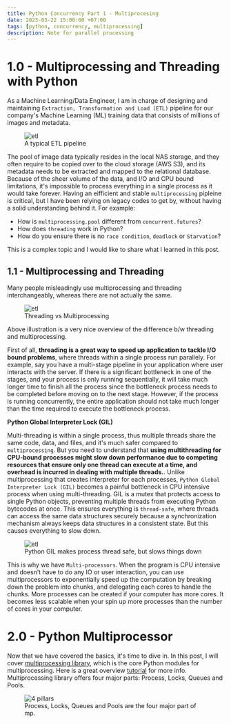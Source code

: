 ```yaml
---
title: Python Concurrency Part 1 - Multiprocesing
date: 2023-03-22 15:00:00 +07:00
tags: [python, concurrency, multiprocessing]
description: Note for parallel processing
---
```


# 1.0 - Multiprocessing and Threading with Python

As a Machine Learning/Data Engineer, I am in charge of designing and maintaining `Extraction, Transformation and Load (ETL)` pipeline for our company's Machine Learning (ML) training data that consists of millions of images and metadata. 

<figure>
<img src="https://www.estuary.dev/wp-content/uploads/2022/10/01-etl-pipelines-what-is-an-etl-pipeline.png" alt="etl">
<figcaption>A typical ETL pipeline</figcaption>
</figure>

The pool of image data typically resides in the local NAS storage, and they often require to be copied over to the cloud storage (AWS S3), and its metadata needs to be extracted and mapped to the relational database. Because of the sheer volume of the data, and I/O and CPU bound limitations, it's impossible to process everything in a single process as it would take forever. Having an eifficient and stable `multiprocessing` pipleine is critical, but I have been relying on legacy codes to get by, without having a solid understanding behind it. For example:
- How is `multiprocessing.pool` different from `concurrent.futures`? 
- How does `threading` work in Python? 
- How do you ensure there is no `race condition`, `deadlock` or `Starvation`?

This is a complex topic and I would like to share what I learned in this post.    

## 1.1 - Multiprocessing and Threading

Many people misleadingly use multiprocessing and threading interchangeably, whereas there are not actually the same.  

<figure>
<img src="https://miro.medium.com/v2/resize:fit:828/format:webp/1*hZ3guTdmDMXevFiT5Z3VrA.png" alt="etl">
<figcaption>Threading vs Multiprocessing</figcaption>
</figure>

Above illustration is a very nice overview of the difference b/w threading and multiprocessing. 

First of all, **threading is a great way to speed up application to tackle I/O bound problems**, where threads within a single process run parallely. For example, say you have a multi-stage pipeline in your application where user interacts with the server. If there is a significant bottleneck in one of the stages, and your process is only running sequentially, it will take much longer time to finish all the process since the bottleneck process needs to be completed before moving on to the next stage. However, if the process is running concurrently, the entire application should not take much longer than the time required to execute the bottleneck process. 

**Python Global Interpreter Lock (GIL)**

Multi-threading is within a single process, thus multiple threads share the same code, data, and files, and it's much safer compared to `multiprocessing`. But you need to understand that **using multithreading for CPU-bound processes might slow down performance due to competing resources that ensure only one thread can execute at a time, and overhead is incurred in dealing with multiple threads.**. Unlike multiprocessing that creates interpreter for each processes, `Python Global Interpreter Lock (GIL)` becomes a painful bottleneck in CPU intensive process when using multi-threading. GIL is a mutex that protects access to single Python objects, preventing multiple threads from executing Python bytecodes at once. This ensures everything is `thread-safe`, where threads can access the same data structures securely because a synchronization mechanism always keeps data structures in a consistent state. But this causes everything to slow down. 

<figure>
<img src="https://pbs.twimg.com/media/EZzAw78WAAE7d_D.jpg" alt="etl">
<figcaption>Python GIL makes process thread safe, but slows things down</figcaption>
</figure>

This is why we have `Multi-processors`. When the program is CPU intensive and doesn’t have to do any IO or user interaction, you can use multiprocessors to exponentially speed up the computation by breaking down the problem into chunks, and delegating each cores to handle the chunks. More processes can be created if your computer has more cores. It becomes less scalable when your spin up more processes than the number of cores in your computer. 


# 2.0 - Python Multiprocessor

Now that we have covered the basics, it's time to dive in. In this post, I will cover [multiprocessing library](https://docs.python.org/3/library/multiprocessing.html), which is the core Python modules for multiprocessing. Here is a great overview [tutorial](https://towardsdatascience.com/multiprocessing-in-python-9d498b1029ca) for more info. Multiprocessing library offers four major parts: Process, Locks, Queues and Pools.  

<figure>
<img src="https://cdn.educba.com/academy/wp-content/uploads/2020/02/Python-Multiprocessing-2.jpg" alt="4 pillars">
<figcaption>Process, Locks, Queues and Pools are the four major part of mp. </figcaption>
</figure>
